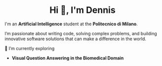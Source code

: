 <h1 align="center">Hi 👋, I'm Dennis</h1>

I'm an **Artificial Intelligence** student at the **Politecnico di Milano**.

I’m passionate about writing code, solving complex problems, and building innovative software solutions that can make a difference in the world.

🌱 I’m currently exploring
  - **Visual Question Answering in the Biomedical Domain**
